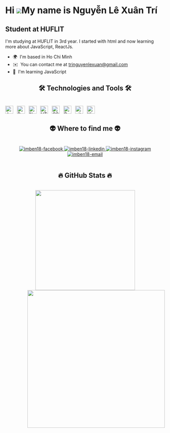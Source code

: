 Hi ![](https://user-images.githubusercontent.com/18350557/176309783-0785949b-9127-417c-8b55-ab5a4333674e.gif)My name is Nguyễn Lê Xuân Trí
==========================================================================================================================================

Student at HUFLIT
-----------------

I'm studying at HUFLIT in 3rd year. I started with html and now learning more about JavaScript, ReactJs.

* 🌍  I'm based in Ho Chi Minh
* ✉️  You can contact me at [tringuyenlexuan@gmail.com](mailto:tringuyenlexuan@gmail.com)
* 🧠  I'm learning JavaScript

<h2 align="center">🛠 Technologies and Tools 🛠</h2>
<br>
<!-- https://simpleicons.org/ -->
<a href="https://developer.mozilla.org/en-US/docs/Web/JavaScript" target="_blank" rel="noreferrer"><span><img src="https://img.shields.io/badge/JavaScript-282C34?logo=javascript&logoColor=F7DF1E" alt="JavaScript logo" title="JavaScript" height="25" /></span></a>
&nbsp;
<a href="https://reactjs.org/" target="_blank" rel="noreferrer"><span><img src="https://img.shields.io/badge/ReactJS-282C34?logo=react&logoColor=61DAFB" alt="ReactJS logo" title="ReactJS" height="25" /></span></a>
&nbsp;
<a hreft="https://nodejs.org/en/" target="_blank" rel="noreferrer"><span><img src="https://img.shields.io/badge/Node.js-282C34?logo=node.js&logoColor=00F200" alt="Node.js logo" title="Node.js" height="25" /></span></a>
&nbsp;
<a hreft="https://developer.mozilla.org/en-US/docs/Glossary/HTML5" target="_blank" rel="noreferrer"><span><img src="https://img.shields.io/badge/HTML5-282C34?logo=html5&logoColor=E34F26" alt="HTML5 logo" title="HTML5" height="25" /></span></a>
&nbsp;
<a hreft="https://www.w3.org/TR/CSS/#css" target="_blank" rel="noreferrer"><span><img src="https://img.shields.io/badge/CSS3-282C34?logo=css3&logoColor=1572B6" alt="CSS3 logo" title="CSS3" height="25" /></span></a>
&nbsp;
<a hreft="https://getbootstrap.com/" target="_blank" rel="noreferrer"><span><img src="https://img.shields.io/badge/Bootstrap-282C34?logo=bootstrap&logoColor=7952B3" alt="Bootstrap logo" title="Bootstrap" height="25" /></span></a>
&nbsp;
<a hreft="https://git-scm.com/" target="_blank" rel="noreferrer"><span><img src="https://img.shields.io/badge/git-282C34?logo=git&logoColor=F05032" alt="git logo" title="git" height="25" /></span>
&nbsp;
<a hreft="https://code.visualstudio.com/" target="_blank" rel="noreferrer"><span><img src="https://img.shields.io/badge/VS%20Code-282C34?logo=visual-studio-code&logoColor=007ACC" alt="Visual Studio Code logo" title="Visual Studio Code" height="25" /></span></a>
&nbsp;

<br>


<h2 align="center">👽 Where to find me 👽</h2>
<br>

<div align="center">
  <a href="https://facebook.com/bennguyen.0511" target="blank">
    <img src="https://img.icons8.com/bubbles/100/000000/facebook-new.png" alt="imben18-facebook" />
  </a>
  <a href="https://www.linkedin.com/in/tr%C3%AD-xu%C3%A2n-920786320/" target="blank">
    <img src="https://img.icons8.com/bubbles/100/000000/linkedin.png" alt="imben18-linkedin" />
  </a>
  <a href="https://instagram.com/imben_18" target="blank">
    <img src="https://img.icons8.com/bubbles/100/000000/instagram.png" alt="imben18-instagram" />
  </a>
  <a href="mailto:tringuyenlexuan@gmail.com" target="top">
    <img src="https://img.icons8.com/bubbles/100/000000/apple-mail.png" alt="imben18-email" />
  </a>
</div>
<br>

<h2 align="center">🔥 GitHub Stats 🔥</h2>
<!-- https://github.com/anuraghazra/github-readme-stats -->
<br>
<div align=center>
  <a href="#" title="imben18">
    <img width="315" align="center" src="https://github-readme-stats.vercel.app/api/top-langs/?username=imben18&hide=c%23,powershell,Mathematica,Ruby,Objective-C,Objective-C%2b%2b,Cuda&title_color=61dafb&text_color=ffffff&icon_color=61dafb&bg_color=20232a&langs_count=8&layout=compact&border_color=61dafb&hide_border=true" />
  </a>
  <a href="#" title="imben18">
    <img align="right" width="434" src="https://github-readme-stats.vercel.app/api?username=imben18&show_icons=true&theme=react&border_color=61dafb&hide_border=true&rank_icon=github&include_all_commits=true" />
  </a>
</div>
